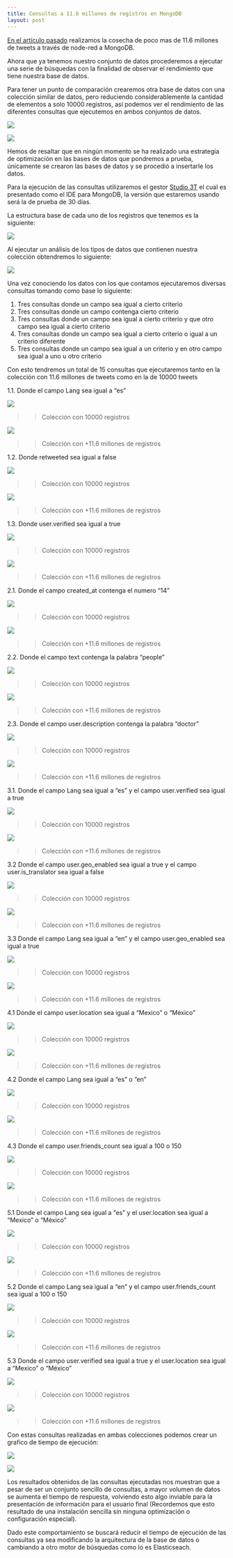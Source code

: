 ```yaml
---
title: Consultas a 11.6 millones de registros en MongoDB
layout: post
---
```


[En el artículo pasado](/recoleccion-tweets-nodered.html) realizamos la cosecha de poco mas de 11.6 millones de tweets a través de node-red a MongoDB.

Ahora que ya tenemos nuestro conjunto de datos procederemos a ejecutar una serie de búsquedas con la finalidad de observar el rendimiento que tiene nuestra base de datos.

Para tener un punto de comparación crearemos otra base de datos con una colección similar de datos, pero reduciendo considerablemente la cantidad de elementos a solo 10000 registros, así podemos ver el rendimiento de las diferentes consultas que ejecutemos en ambos conjuntos de datos.

![](/static/img/post2/01.png)

![](/static/img/post2/02.png)

Hemos de resaltar que en ningún momento se ha realizado una estrategia de optimización en las bases de datos que pondremos a prueba, únicamente se crearon las bases de datos y se procedió a insertarle los datos.

Para la ejecución de las consultas utilizaremos el gestor [Studio 3T](https://studio3t.com/) el cual es presentado como el IDE para MongoDB, la versión que estaremos usando será la de prueba de 30 días.

La estructura base de cada uno de los registros que tenemos es la siguiente:

![](/static/img/post2/03.png)

Al ejecutar un análisis de los tipos de datos que contienen nuestra colección obtendremos lo siguiente:

![](/static/img/post2/04.png)

Una vez conociendo los datos con los que contamos ejecutaremos diversas consultas tomando como base lo siguiente:
1.	Tres consultas donde un campo sea igual a cierto criterio
2.	Tres consultas donde un campo contenga cierto criterio
3.	Tres consultas donde un campo sea igual a cierto criterio y que otro campo sea igual a cierto criterio
4.	Tres consultas donde un campo sea igual a cierto criterio o igual a un criterio diferente
5.	Tres consultas donde un campo sea igual a un criterio y en otro campo sea igual a uno u otro criterio

Con esto tendremos un total de 15 consultas que ejecutaremos tanto en la colección con 11.6 millones de tweets como en la de 10000 tweets

1.1.	Donde el campo Lang sea igual a “es”

![](/static/img/post2/05.png)
>>Colección con 10000 registros

![](/static/img/post2/20.png)
>>Colección con +11.6 millones de registros

1.2.	Donde retweeted sea igual a false

![](/static/img/post2/06.png)
>>Colección con 10000 registros

![](/static/img/post2/21.png)
>>Colección con +11.6 millones de registros

1.3.	Donde user.verified sea igual a true

![](/static/img/post2/07.png)
>>Colección con 10000 registros

![](/static/img/post2/22.png)
>>Colección con +11.6 millones de registros

2.1. Donde el campo created_at contenga el numero “14”

![](/static/img/post2/08.png)
>>Colección con 10000 registros

![](/static/img/post2/23.png)
>>Colección con +11.6 millones de registros

2.2. Donde el campo text contenga la palabra “people”

![](/static/img/post2/09.png)
>>Colección con 10000 registros

![](/static/img/post2/24.png)
>>Colección con +11.6 millones de registros

2.3. Donde el campo user.description contenga la palabra “doctor”

![](/static/img/post2/10.png)
>>Colección con 10000 registros

![](/static/img/post2/25.png)
>>Colección con +11.6 millones de registros

3.1. Donde el campo Lang sea igual a “es” y el campo user.verified sea igual a true

![](/static/img/post2/11.png)
>>Colección con 10000 registros

![](/static/img/post2/26.png)
>>Colección con +11.6 millones de registros

3.2 Donde el campo user.geo_enabled sea igual a true y el campo user.is_translator sea igual a false

![](/static/img/post2/12.png)
>>Colección con 10000 registros

![](/static/img/post2/27.png)
>>Colección con +11.6 millones de registros

3.3 Donde el campo Lang sea igual a “en” y el campo user.geo_enabled sea igual a true

![](/static/img/post2/13.png)
>>Colección con 10000 registros

![](/static/img/post2/28.png)
>>Colección con +11.6 millones de registros

4.1 Donde el campo user.location sea igual a “Mexico” o “México”

![](/static/img/post2/14.png)
>>Colección con 10000 registros

![](/static/img/post2/29.png)
>>Colección con +11.6 millones de registros

4.2 Donde el campo Lang sea igual a “es” o “en”

![](/static/img/post2/15.png)
>>Colección con 10000 registros

![](/static/img/post2/30.png)
>>Colección con +11.6 millones de registros

4.3 Donde el campo user.friends_count sea igual a 100 o 150

![](/static/img/post2/16.png)
>>Colección con 10000 registros

![](/static/img/post2/31.png)
>>Colección con +11.6 millones de registros

5.1	Donde el campo Lang sea igual a “es” y el user.location sea igual a “Mexico” o  “México”

![](/static/img/post2/17.png)
>>Colección con 10000 registros

![](/static/img/post2/32.png)
>>Colección con +11.6 millones de registros

5.2	Donde el campo Lang sea igual a “en” y el campo user.friends_count sea igual a 100 o 150

![](/static/img/post2/18.png)
>>Colección con 10000 registros

![](/static/img/post2/33.png)
>>Colección con +11.6 millones de registros

5.3	Donde el campo user.verified sea igual a true y el user.location sea igual a “Mexico” o “México”

![](/static/img/post2/19.png)
>>Colección con 10000 registros

![](/static/img/post2/34.png)
>>Colección con +11.6 millones de registros

Con estas consultas realizadas en ambas colecciones podemos crear un grafico de tiempo de ejecución:

![](/static/img/post2/36.png)

![](/static/img/post2/37.png)

Los resultados obtenidos de las consultas ejecutadas nos muestran que a pesar de ser un conjunto sencillo de consultas, a mayor volumen de datos se aumenta el tiempo de respuesta, volviendo esto algo inviable para la presentación de información para el usuario final (Recordemos que esto resultado de una instalación sencilla sin ninguna optimización o configuración especial).

Dado este comportamiento se buscará reducir el tiempo de ejecución de las consultas ya sea modificando la arquitectura de la base de datos o cambiando a otro motor de búsquedas como lo es Elasticseach.